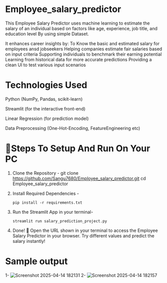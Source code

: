# Employee_salary_predictor

This Employee Salary Predictor uses machine learning to estimate the salary of an individual based on factors like age, experience, job title, and education level By using simple Dataset.

It enhances career insights by:
To Know the basic and estimated salary for employees ansd jobseekers
Helping companies estimate fair salaries based on input criteria
Supporting individuals to benchmark their earning potential
Learning from historical data for more accurate predictions
Providing a clean UI to test various input scenarios

# Technologies Used

Python (NumPy, Pandas, scikit-learn)

Streamlit (for the interactive front-end)

Linear Regression (for prediction model)

Data Preprocessing (One-Hot-Encoding, FeatureEngineering etc)

# 🚀Steps To Setup And Run On Your PC

1) Clone the Repository - git clone https://github.com/Sangu7680/Employee_salary_predictor.git
cd Employee_salary_predictor

2) Install Required Dependencies -

   `pip install -r requirements.txt`

3) Run the Streamlit App in your terminal-

   `streamlit run salary_prediction_project.py`

4) Done! 🎉
Open the URL shown in your terminal to access the Employee Salary Predictor in your browser. Try different values and predict the salary instantly!


# Sample output

1- ![Screenshot 2025-04-14 182131](https://github.com/user-attachments/assets/bc49bc12-fbd3-4a41-9a27-4843440a7186)
2- ![Screenshot 2025-04-14 182157](https://github.com/user-attachments/assets/30e2f247-f6b5-4eb2-87cf-f96df5126647)







